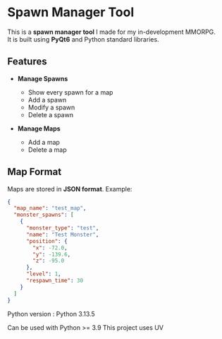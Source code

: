 # Spawn Manager Tool

This is a **spawn manager tool** I made for my in-development MMORPG.  
It is built using **PyQt6** and Python standard libraries.

## Features

- **Manage Spawns**
  - Show every spawn for a map
  - Add a spawn
  - Modify a spawn
  - Delete a spawn

- **Manage Maps**
  - Add a map
  - Delete a map

## Map Format

Maps are stored in **JSON format**. Example:

```json
{
  "map_name": "test_map",
  "monster_spawns": [
    {
      "monster_type": "test",
      "name": "Test Monster",
      "position": {
        "x": -72.0,
        "y": -139.6,
        "z": -95.0
      },
      "level": 1,
      "respawn_time": 30
    }
  ]
}
```

Python version :
  Python 3.13.5

Can be used with Python >= 3.9 
This project uses UV
